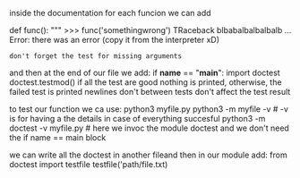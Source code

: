 inside the documentation for each funcion we can add 

def func():
    """
    >>> func('somethingwrong')
    TRaceback blbabalbalbalbalb
    ...
    Error: there was an error (copy it from the interpreter xD)

    don't forget the test for missing arguments

and then at the end of our file we add:
if __name__ == "__main__":
    import doctest
    doctest.testmod()
if all the test are good nothing is printed, otherwise, the failed test is printed
newlines don't between tests don't affect the test result

to test our function we ca use:
python3 myfile.py
python3 -m myfile -v  # -v is for having a the details in case of everything succesful
python3 -m doctest -v myfile.py # here we invoc the module doctest and we don't need the if name == main block

we can write all the doctest in another fileand then in our module add:
from doctest import testfile
    testfile('path/file.txt)
